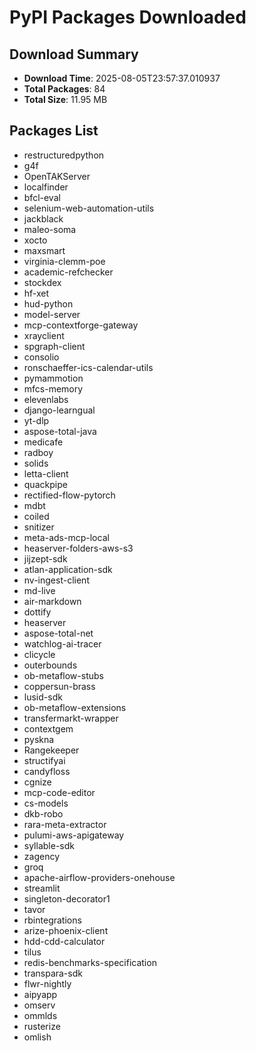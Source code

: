 # PyPI Packages Downloaded

## Download Summary
- **Download Time**: 2025-08-05T23:57:37.010937
- **Total Packages**: 84
- **Total Size**: 11.95 MB

## Packages List
- restructuredpython
- g4f
- OpenTAKServer
- localfinder
- bfcl-eval
- selenium-web-automation-utils
- jackblack
- maleo-soma
- xocto
- maxsmart
- virginia-clemm-poe
- academic-refchecker
- stockdex
- hf-xet
- hud-python
- model-server
- mcp-contextforge-gateway
- xrayclient
- spgraph-client
- consolio
- ronschaeffer-ics-calendar-utils
- pymammotion
- mfcs-memory
- elevenlabs
- django-learngual
- yt-dlp
- aspose-total-java
- medicafe
- radboy
- solids
- letta-client
- quackpipe
- rectified-flow-pytorch
- mdbt
- coiled
- snitizer
- meta-ads-mcp-local
- heaserver-folders-aws-s3
- jijzept-sdk
- atlan-application-sdk
- nv-ingest-client
- md-live
- air-markdown
- dottify
- heaserver
- aspose-total-net
- watchlog-ai-tracer
- clicycle
- outerbounds
- ob-metaflow-stubs
- coppersun-brass
- lusid-sdk
- ob-metaflow-extensions
- transfermarkt-wrapper
- contextgem
- pyskna
- Rangekeeper
- structifyai
- candyfloss
- cgnize
- mcp-code-editor
- cs-models
- dkb-robo
- rara-meta-extractor
- pulumi-aws-apigateway
- syllable-sdk
- zagency
- groq
- apache-airflow-providers-onehouse
- streamlit
- singleton-decorator1
- tavor
- rbintegrations
- arize-phoenix-client
- hdd-cdd-calculator
- tilus
- redis-benchmarks-specification
- transpara-sdk
- flwr-nightly
- aipyapp
- omserv
- ommlds
- rusterize
- omlish
